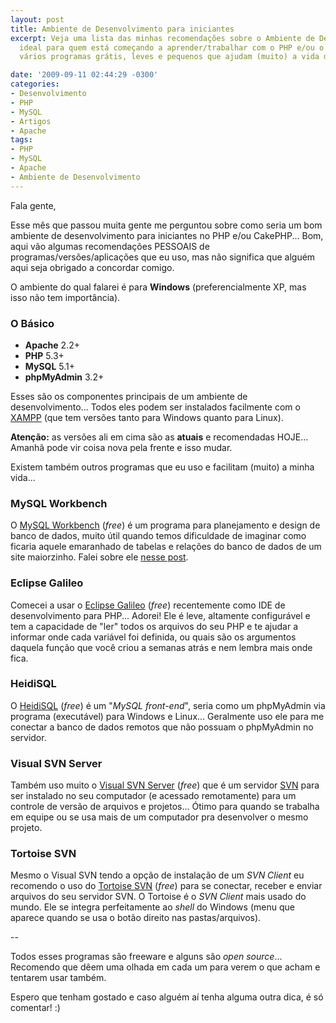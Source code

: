 ```yaml
---
layout: post
title: Ambiente de Desenvolvimento para iniciantes
excerpt: Veja uma lista das minhas recomendações sobre o Ambiente de Desenvolvimento
  ideal para quem está começando a aprender/trabalhar com o PHP e/ou o CakePHP. São
  vários programas grátis, leves e pequenos que ajudam (muito) a vida de todo programador.

date: '2009-09-11 02:44:29 -0300'
categories:
- Desenvolvimento
- PHP
- MySQL
- Artigos
- Apache
tags:
- PHP
- MySQL
- Apache
- Ambiente de Desenvolvimento
---
```

Fala gente,

Esse mês que passou muita gente me perguntou sobre como seria um bom ambiente de desenvolvimento para iniciantes no PHP e/ou CakePHP... Bom, aqui vão algumas recomendações PESSOAIS de programas/versões/aplicações que eu uso, mas não significa que alguém aqui seja obrigado a concordar comigo.

O ambiente do qual falarei é para <strong>Windows</strong> (preferencialmente XP, mas isso não tem importância).

<h3>O Básico</h3>
<ul>
<li><strong>Apache</strong> 2.2+</li>
<li><strong>PHP</strong> 5.3+</li>
<li><strong>MySQL</strong> 5.1+</li>
<li><strong>phpMyAdmin</strong> 3.2+</li>
</ul>
Esses são os componentes principais de um ambiente de desenvolvimento... Todos eles podem ser instalados facilmente com o <a href="http://www.apachefriends.org/en/xampp.html" target="_blank">XAMPP</a> (que tem versões tanto para Windows quanto para Linux).

<strong>Atenção:</strong> as versões ali em cima são as <strong>atuais</strong> e recomendadas HOJE... Amanhã pode vir coisa nova pela frente e isso mudar.

Existem também outros programas que eu uso e facilitam (muito) a minha vida...

<h3>MySQL Workbench</h3>
O <a href="http://wb.mysql.com/" target="_blank">MySQL Workbench</a> (<em>free</em>) é um programa para planejamento e design de banco de dados, muito útil quando temos dificuldade de imaginar como ficaria aquele emaranhado de tabelas e relações do banco de dados de um site maiorzinho. Falei sobre ele <a href="/modelagem-de-banco-de-dados" target="_blank">nesse post</a>.

<h3>Eclipse Galileo</h3>
Comecei a usar o <a href="http://www.eclipse.org/galileo/" target="_blank">Eclipse Galileo</a> (<em>free</em>) recentemente como IDE de desenvolvimento para PHP... Adorei! Ele é leve, altamente configurável e tem a capacidade de "ler" todos os arquivos do seu PHP e te ajudar a informar onde cada variável foi definida, ou quais são os argumentos daquela função que você criou a semanas atrás e nem lembra mais onde fica.

<h3>HeidiSQL</h3>
O <a href="http://www.heidisql.com/" target="_blank">HeidiSQL</a> (<em>free</em>) é um "<em>MySQL front-end</em>", seria como um phpMyAdmin via programa (executável) para Windows e Linux... Geralmente uso ele para me conectar a banco de dados remotos que não possuam o phpMyAdmin no servidor.

<h3>Visual SVN Server</h3>
Também uso muito o <a href="http://www.visualsvn.com/" target="_blank">Visual SVN Server</a> (<em>free</em>) que é um servidor <a href="http://pt.wikipedia.org/wiki/Svn" target="_blank">SVN</a> para ser instalado no seu computador (e acessado remotamente) para um controle de versão de arquivos e projetos... Ótimo para quando se trabalha em equipe ou se usa mais de um computador pra desenvolver o mesmo projeto.

<h3>Tortoise SVN</h3>
Mesmo o Visual SVN tendo a opção de instalação de um <em>SVN Client</em> eu recomendo o uso do <a href="http://tortoisesvn.tigris.org/" target="_blank">Tortoise SVN</a> (<em>free</em>) para se conectar, receber e enviar arquivos do seu servidor SVN. O Tortoise é o <em>SVN Client</em> mais usado do mundo. Ele se integra perfeitamente ao <em>shell</em> do Windows (menu que aparece quando se usa o botão direito nas pastas/arquivos).

--

Todos esses programas são freeware e alguns são <em>open source</em>... Recomendo que dêem uma olhada em cada um para verem o que acham e tentarem usar também.

Espero que tenham gostado e caso alguém aí tenha alguma outra dica, é só comentar! :)

